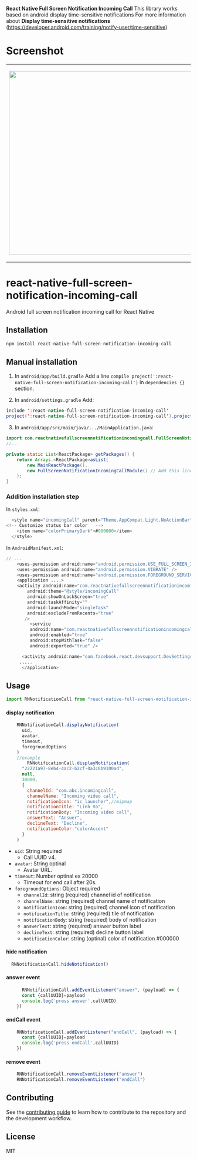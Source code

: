 **React Native Full Screen Notification Incoming Call** This library works based on android display time-sensitive notifications
For more information about **Display time-sensitive notifications** (https://developer.android.com/training/notify-user/time-sensitive)
# Screenshot   
<table>
  <tr>
    <td><p align="center"><img src="/docs/screenshot1.png" height="500"></p></td>
 <td><p align="center"><img src="/docs/screenshot2.png" height="500"></p></td>
  <td><p align="center"><img src="/docs/screenshot3.png" height="500"></p></td>
  </tr>
</table>

# react-native-full-screen-notification-incoming-call

Android full screen notification incoming call for React Native

## Installation

```sh
npm install react-native-full-screen-notification-incoming-call

```
## Manual installation
1. In `android/app/build.gradle`
Add a line `compile project(':react-native-full-screen-notification-incoming-call')` in `dependencies {}` section.

2. In `android/settings.gradle`
Add:

```java
include ':react-native-full-screen-notification-incoming-call'
project(':react-native-full-screen-notification-incoming-call').projectDir = new File(rootProject.projectDir, '../node_modules/react-native-full-screen-notification-incoming-call/android')
```

3. In `android/app/src/main/java/.../MainApplication.java`:

```java
import com.reactnativefullscreennotificationincomingcall.FullScreenNotificationIncomingCallPackage; // Add this import line
//...

private static List<ReactPackage> getPackages() {
    return Arrays.<ReactPackage>asList(
        new MainReactPackage(),
        new FullScreenNotificationIncomingCallModule() // Add this line
    );
}
```
### Addition installation step
In `styles.xml`:
```java
  <style name="incomingCall" parent="Theme.AppCompat.Light.NoActionBar">color
<!-- Customize status bar color   -->
    <item name="colorPrimaryDark">#000000</item>
  </style>
```
In `AndroidManifest.xml`:
```java
// ...
    <uses-permission android:name="android.permission.USE_FULL_SCREEN_INTENT" />
    <uses-permission android:name="android.permission.VIBRATE" />
    <uses-permission android:name="android.permission.FOREGROUND_SERVICE" />
    <application ....>
    <activity android:name="com.reactnativefullscreennotificationincomingcall.IncomingCallActivity"
        android:theme="@style/incomingCall"
        android:showOnLockScreen="true"
        android:taskAffinity=""
        android:launchMode="singleTask"
        android:excludeFromRecents="true"
       />
         <service
         android:name="com.reactnativefullscreennotificationincomingcall.IncomingCallService"
         android:enabled="true"
         android:stopWithTask="false"
         android:exported="true" />

      <activity android:name="com.facebook.react.devsupport.DevSettingsActivity" />
     .....
      </application>
```
## Usage

```js
import RNNotificationCall from "react-native-full-screen-notification-incoming-call";
```

#### display notification

```js
    RNNotificationCall.displayNotification(
      uid,
      avatar,
      timeout,
      foregroundOptions
    )
    //example
        RNNotificationCall.displayNotification(
      "22221a97-8eb4-4ac2-b2cf-0a3c0b9100ad",
      null,
      30000,
      {
        channelId: "com.abc.incomingcall",
        channelName: "Incoming video call",
        notificationIcon: "ic_launcher",//mipmap
        notificationTitle: "Linh Vo",
        notificationBody: "Incoming video call",
        answerText: "Answer",
        declineText: "Decline",
        notificationColor:"colorAccent"
      }
    )
```
- `uid`: String required
  - Call UUID v4.
- `avatar`: String optinal
  - Avatar URL.
- `timeout`: Number optinal ex 20000
  - Timeout for end call after 20s.
- `foregroundOptions`: Object required
    - `channelId`: string (required) channel id of notification
    - `channelName`: string (required) channel name of notification
    - `notificationIcon`: string (required)  channel icon of notification
    - `notificationTitle`: string (required) tile of notification
    - `notificationBody`: string (required) body of notification
    - `answerText`: string (required) answer button label
    - `declineText`: string (required) decline button label
    - `notificationColor`: string (optinal) color of notification 
       <color name="colorAccent">#000000</color>

#### hide notification

```js
  RNNotificationCall.hideNotification()

```
#### answer event 
```js
      RNNotificationCall.addEventListener("answer", (payload) => {
      const {callUUID}=payload
      console.log('press answer',callUUID)
    })

```
#### endCall event 
```js
    RNNotificationCall.addEventListener("endCall", (payload) => {
      const {callUUID}=payload
      console.log('press endCall',callUUID)
    })

```
#### remove event 
```js
    RNNotificationCall.removeEventListener("answer")
    RNNotificationCall.removeEventListener("endCall")

```

## Contributing

See the [contributing guide](CONTRIBUTING.md) to learn how to contribute to the repository and the development workflow.

## License

MIT
